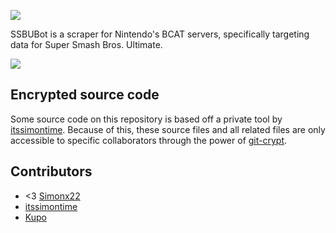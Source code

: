 ![](https://cdn.oatmealdome.me/image/SSBUBot-logo-dark-big.png)

SSBUBot is a scraper for Nintendo's BCAT servers, specifically targeting data for Super Smash Bros. Ultimate.

[![](https://cdn.oatmealdome.me/image/SSBUBot-Disocrd-small.png)](https://discordbots.org/bot/528461563468709889)

## Encrypted source code

Some source code on this repository is based off a private tool by [itssimontime](https://github.com/simontime). Because of this, these source files and all related files are only accessible to specific collaborators through the power of [git-crypt](https://github.com/AGWA/git-crypt).

## Contributors

* <3 [Simonx22](https://github.com/Simonx22)
* [itssimontime](https://github.com/simontime)
* [Kupo](https://twitter.com/KupoKappa)

